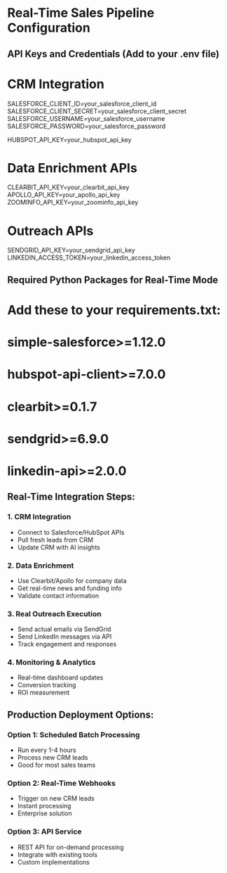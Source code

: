 # Real-Time Sales Pipeline Configuration

## API Keys and Credentials (Add to your .env file)

# CRM Integration
SALESFORCE_CLIENT_ID=your_salesforce_client_id
SALESFORCE_CLIENT_SECRET=your_salesforce_client_secret  
SALESFORCE_USERNAME=your_salesforce_username
SALESFORCE_PASSWORD=your_salesforce_password

HUBSPOT_API_KEY=your_hubspot_api_key

# Data Enrichment APIs
CLEARBIT_API_KEY=your_clearbit_api_key
APOLLO_API_KEY=your_apollo_api_key
ZOOMINFO_API_KEY=your_zoominfo_api_key

# Outreach APIs
SENDGRID_API_KEY=your_sendgrid_api_key
LINKEDIN_ACCESS_TOKEN=your_linkedin_access_token

## Required Python Packages for Real-Time Mode

# Add these to your requirements.txt:
# simple-salesforce>=1.12.0
# hubspot-api-client>=7.0.0
# clearbit>=0.1.7
# sendgrid>=6.9.0
# linkedin-api>=2.0.0

## Real-Time Integration Steps:

### 1. CRM Integration
- Connect to Salesforce/HubSpot APIs
- Pull fresh leads from CRM
- Update CRM with AI insights

### 2. Data Enrichment
- Use Clearbit/Apollo for company data
- Get real-time news and funding info
- Validate contact information

### 3. Real Outreach Execution  
- Send actual emails via SendGrid
- Send LinkedIn messages via API
- Track engagement and responses

### 4. Monitoring & Analytics
- Real-time dashboard updates
- Conversion tracking
- ROI measurement

## Production Deployment Options:

### Option 1: Scheduled Batch Processing
- Run every 1-4 hours
- Process new CRM leads
- Good for most sales teams

### Option 2: Real-Time Webhooks
- Trigger on new CRM leads
- Instant processing
- Enterprise solution

### Option 3: API Service
- REST API for on-demand processing
- Integrate with existing tools
- Custom implementations
